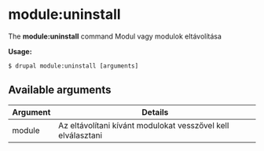 # module:uninstall
The **module:uninstall** command Modul vagy modulok eltávolítása

**Usage:**
```
$ drupal module:uninstall [arguments] 
```

## Available arguments
Argument | Details
---------|-------------
module | Az eltávolítani kívánt modulokat vesszővel kell elválasztani
